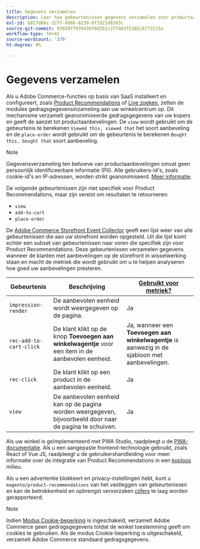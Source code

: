 ```yaml
---
title: Gegevens verzamelen
description: Leer hoe gebeurtenissen gegevens verzamelen voor productaanbevelingen.
exl-id: b827d88c-327f-4986-8239-8f1921d8383c
source-git-commit: 0392077939436f0d2b1c37f403f5365c87f3215e
workflow-type: tm+mt
source-wordcount: '370'
ht-degree: 0%

---
```


# Gegevens verzamelen

Als u Adobe Commerce-functies op basis van SaaS installeert en configureert, zoals [Product Recommendations](install-configure.md) of [Live zoeken](https://experienceleague.adobe.com/docs/commerce-merchant-services/live-search/onboard/install.html), zetten de modules gedragsgegevensinzameling aan uw winkelcentrum op. Dit mechanisme verzamelt geanonimiseerde gedragsgegevens van uw kopers en geeft de aanzet tot productaanbevelingen. De `view` wordt gebruikt om de gebeurtenis te berekenen `Viewed this, viewed that` het soort aanbeveling en de `place-order` wordt gebruikt om de gebeurtenis te berekenen `Bought this, bought that` soort aanbeveling.

>[!NOTE]
>
>Gegevensverzameling ten behoeve van productaanbevelingen omvat geen persoonlijk identificeerbare informatie (PII). Alle gebruikers-id&#39;s, zoals cookie-id&#39;s en IP-adressen, worden strikt geanonimiseerd. [Meer informatie](https://www.adobe.com/privacy/experience-cloud.html).

De volgende gebeurtenissen zijn niet specifiek voor Product Recommendations, maar zijn vereist om resultaten te retourneren:

- `view`
- `add-to-cart`
- `place-order`

De [Adobe Commerce Storefront Event Collector](https://developer.adobe.com/commerce/services/shared-services/storefront-events/collector/#quick-start) geeft een lijst weer van alle gebeurtenissen die aan uw storefront worden opgesteld. Uit die lijst komt echter een subset van gebeurtenissen naar voren die specifiek zijn voor Product Recommendations. Deze gebeurtenissen verzamelen gegevens wanneer de klanten met aanbevelingen op de storefront in wisselwerking staan en macht de metriek die wordt gebruikt om u te helpen analyseren hoe goed uw aanbevelingen presteren.

| Gebeurtenis | Beschrijving | [Gebruikt voor metriek?](workspace.md) |
| --- | --- | --- |
| `impression-render` | De aanbevolen eenheid wordt weergegeven op de pagina. | Ja |
| `rec-add-to-cart-click` | De klant klikt op de knop **Toevoegen aan winkelwagentje** voor een item in de aanbevolen eenheid. | Ja, wanneer een **Toevoegen aan winkelwagentje** is aanwezig in de sjabloon met aanbevelingen. |
| `rec-click` | De klant klikt op een product in de aanbevolen eenheid. | Ja |
| `view` | De aanbevolen eenheid kan op de pagina worden weergegeven, bijvoorbeeld door naar de pagina te schuiven. | Ja |

Als uw winkel is geïmplementeerd met PWA Studio, raadpleegt u de [PWA-documentatie](https://developer.adobe.com/commerce/pwa-studio/integrations/product-recommendations/). Als u een aangepaste frontend-technologie gebruikt, zoals React of Vue JS, raadpleegt u de gebruikershandleiding voor meer informatie over de integratie van Product Recommendations in een [koploos](headless.md) milieu.

Als u een advertentie blokkeert en privacy-instellingen hebt, kunt u `magento/product-recommendations` van het vastleggen van gebeurtenissen en kan de betrokkenheid en opbrengst veroorzaken [cijfers](workspace.md) te laag worden gerapporteerd.

>[!NOTE]
>
>Indien [Modus Cookie-beperking](https://experienceleague.adobe.com/docs/commerce-admin/start/compliance/privacy/compliance-cookie-law.html) is ingeschakeld, verzamelt Adobe Commerce geen gedragsgegevens totdat de winkel toestemming geeft om cookies te gebruiken. Als de modus Cookie-beperking is uitgeschakeld, verzamelt Adobe Commerce standaard gedragsgegevens.
